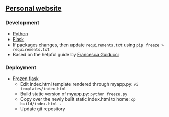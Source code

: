 ## <a href="https://lukeconibear.github.io/" target="_blank">Personal website</a>
### Development
- <a href="https://www.python.org/" target="_blank">Python</a>  
- <a href="https://palletsprojects.com/p/flask/" target="_blank">Flask</a>  
- If packages changes, then update `requirements.txt` using `pip freeze > requirements.txt`  
- Based on the helpful guide by <a href="https://medium.com/@francescaguiducci/how-to-build-a-simple-personal-website-with-python-flask-and-netlify-d800c97c283d" target="_blank">Francesca Guiducci</a>  

### Deployment
- <a href="https://pythonhosted.org/Frozen-Flask/" target="_blank">Frozen flask</a>  
  - Edit index.html template rendered through myapp.py: `vi templates/index.html`  
  - Build static version of myapp.py: `python freeze.py`  
  - Copy over the newly built static index.html to home: `cp build/index.html .`  
  - Update git repository  

